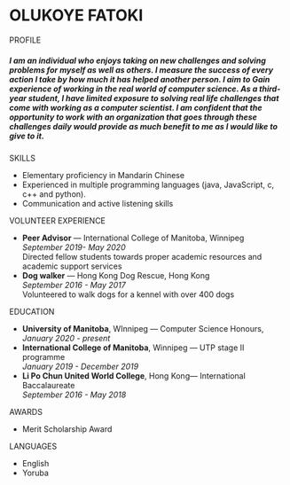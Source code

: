 


















# OLUKOYE FATOKI

PROFILE

##### I am an individual who enjoys taking on new challenges and solving problems for myself as well as others.  I measure the success of every action I take by how much it has helped another person. I aim to Gain experience of working in the real world of computer science. As a third-year student, I have limited exposure to solving real life challenges that come with working as a computer scientist.  I am confident that the opportunity to work with an organization that goes through these challenges daily would provide as much benefit to me as I would like to give to it.

SKILLS
- Elementary proficiency in Mandarin Chinese
- Experienced in multiple programming languages (java, JavaScript, c, c++ and python).
- Communication and active listening skills

VOLUNTEER EXPERIENCE  
- **Peer Advisor** — International College of Manitoba, Winnipeg\
_September 2019- May 2020_\
Directed fellow students towards proper academic resources and academic support services
- **Dog walker** — Hong Kong Dog Rescue, Hong Kong\
_September 2016 - May 2017_\
Volunteered to walk dogs for a kennel with over 400 dogs 

EDUCATION 
- **University of Manitoba**, WInnipeg — Computer Science Honours,\
 _January 2020 - present_ 
- **International College of Manitoba**, Winnipeg — UTP stage II programme\
_January 2019 - December 2019_
- **Li Po Chun United World College**, Hong Kong— International Baccalaureate\
_September 2016 - May 2018_

AWARDS  
- Merit Scholarship Award

LANGUAGES  
- English
- Yoruba

